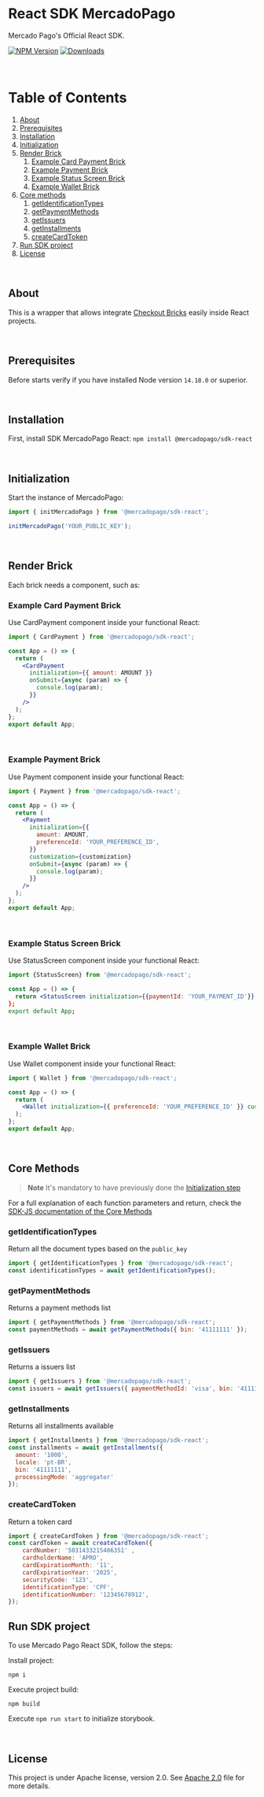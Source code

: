 # React SDK MercadoPago

Mercado Pago's Official React SDK.

[![NPM Version](https://img.shields.io/npm/v/@mercadopago/sdk-react)](https://www.npmjs.com/package/@mercadopago/sdk-react)
[![Downloads](https://img.shields.io/npm/dt/@mercadopago/sdk-react)](https://www.npmjs.com/package/@mercadopago/sdk-react)

<br />

# Table of Contents

1. [About](#about)
2. [Prerequisites](#prerequisites)
3. [Installation](#installation)
4. [Initialization](#initialization)
5. [Render Brick](#render-brick)
    1. [Example Card Payment Brick](#example-card-payment-brick)
    2. [Example Payment Brick](#example-payment-brick)
    3. [Example Status Screen Brick](#example-status-screen-brick)
    4. [Example Wallet Brick](#example-wallet-brick)
6. [Core methods](#core-methods)
    1. [getIdentificationTypes](#getIdentificationTypes)
    2. [getPaymentMethods](#getPaymentMethods)
    3. [getIssuers](#getIssuers)
    4. [getInstallments](#getInstallments)
    5. [createCardToken](#createCardToken)
7. [Run SDK project](#run-sdk-project)
8. [License](#license)

<br />

## About

This is a wrapper that allows integrate [Checkout Bricks](https://www.mercadopago.com/developers/en/docs/checkout-bricks/landing) easily inside React projects.

<br />

## Prerequisites

Before starts verify if you have installed Node version `14.18.0` or superior.

<br/>

## Installation

First, install SDK MercadoPago React:
`npm install @mercadopago/sdk-react`

<br/>

## Initialization

Start the instance of MercadoPago:

```jsx
import { initMercadoPago } from '@mercadopago/sdk-react';

initMercadoPago('YOUR_PUBLIC_KEY');
```

<br/>

## Render Brick

Each brick needs a component, such as:

### Example Card Payment Brick

Use CardPayment component inside your functional React:

```jsx
import { CardPayment } from '@mercadopago/sdk-react';

const App = () => {
  return (
    <CardPayment
      initialization={{ amount: AMOUNT }}
      onSubmit={async (param) => {
        console.log(param);
      }}
    />
  );
};
export default App;
```

<br/>

### Example Payment Brick

Use Payment component inside your functional React:

```jsx
import { Payment } from '@mercadopago/sdk-react';

const App = () => {
  return (
    <Payment
      initialization={{
        amount: AMOUNT,
        preferenceId: 'YOUR_PREFERENCE_ID',
      }}
      customization={customization}
      onSubmit={async (param) => {
        console.log(param);
      }}
    />
  );
};
export default App;
```

<br/>

### Example Status Screen Brick

Use StatusScreen component inside your functional React:

```jsx
import {StatusScreen} from '@mercadopago/sdk-react';

const App = () => {
  return <StatusScreen initialization={{paymentId: 'YOUR_PAYMENT_ID'}}
};
export default App;
```

<br/>

### Example Wallet Brick

Use Wallet component inside your functional React:

```jsx
import { Wallet } from '@mercadopago/sdk-react';

const App = () => {
  return (
    <Wallet initialization={{ preferenceId: 'YOUR_PREFERENCE_ID' }} customization={customization} />
  );
};
export default App;
```

<br/>

## Core Methods

> **Note**
> It's mandatory to have previously done the [Initialization step](#initialization)

For a full explanation of each function parameters and return, check the [SDK-JS documentation of the Core Methods](https://github.com/mercadopago/sdk-js/blob/main/API/core-methods.md)

### getIdentificationTypes

Return all the document types based on the `public_key`

```javascript
import { getIdentificationTypes } from '@mercadopago/sdk-react';
const identificationTypes = await getIdentificationTypes();
```

### getPaymentMethods

Returns a payment methods list

```javascript
import { getPaymentMethods } from '@mercadopago/sdk-react';
const paymentMethods = await getPaymentMethods({ bin: '41111111' });
```

### getIssuers

Returns a issuers list

```javascript
import { getIssuers } from '@mercadopago/sdk-react';
const issuers = await getIssuers({ paymentMethodId: 'visa', bin: '411111111' });
```

### getInstallments

Returns all installments available

```javascript
import { getInstallments } from '@mercadopago/sdk-react';
const installments = await getInstallments({
  amount: '1000',
  locale: 'pt-BR',
  bin: '41111111',
  processingMode: 'aggregator'
});
```

### createCardToken

Return a token card

```javascript
import { createCardToken } from '@mercadopago/sdk-react';
const cardToken = await createCardToken({
    cardNumber: '5031433215406351' ,
    cardholderName: 'APRO',
    cardExpirationMonth: '11',
    cardExpirationYear: '2025',
    securityCode: '123',
    identificationType: 'CPF',
    identificationNumber: '12345678912',
});
```

## Run SDK project

To use Mercado Pago React SDK, follow the steps:

Install project:

```
npm i
```

Execute project build:

```
npm build
```

Execute `npm run start` to initialize storybook.

<br/>

## License

This project is under Apache license, version 2.0. See [Apache 2.0](LICENSE) file for more details.
